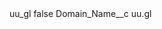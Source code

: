 <?xml version="1.0" encoding="UTF-8"?>
<CustomMetadata xmlns="http://soap.sforce.com/2006/04/metadata" xmlns:xsi="http://www.w3.org/2001/XMLSchema-instance" xmlns:xsd="http://www.w3.org/2001/XMLSchema">
    <label>uu_gl</label>
    <protected>false</protected>
    <values>
        <field>Domain_Name__c</field>
        <value xsi:type="xsd:string">uu.gl</value>
    </values>
</CustomMetadata>
